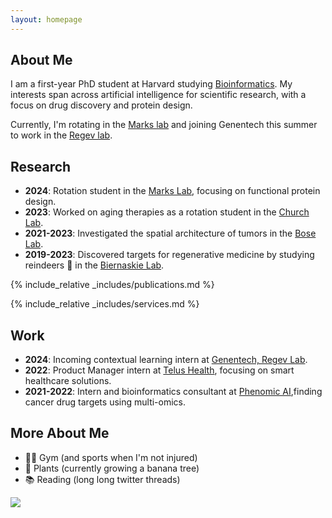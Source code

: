 ```yaml
---
layout: homepage
---
```


## About Me

I am a first-year PhD student at Harvard studying [Bioinformatics](https://dbmi.hms.harvard.edu/education/phd-program/big-phd-track). My interests span across artificial intelligence for scientific research, with a focus on drug discovery and protein design.

Currently, I'm rotating in the [Marks lab](https://www.deboramarkslab.com) and joining Genentech this summer to work in the [Regev lab](https://www.gene.com/scientists/our-scientists/aviv-regev).

## Research

- **2024**: Rotation student in the [Marks Lab](https://www.deboramarkslab.com), focusing on functional protein design.
- **2023**: Worked on aging therapies as a rotation student in the [Church Lab](https://churchlab.hms.harvard.edu).
- **2021-2023**: Investigated the spatial architecture of tumors in the [Bose Lab](https://cumming.ucalgary.ca/departments/bmb/profiles/dr-pinaki-bose).
- **2019-2023**: Discovered targets for regenerative medicine by studying reindeers 🦌 in the [Biernaskie Lab](https://vet.ucalgary.ca/labs/biernaskie/home?utm_source=biernaskie&utm_medium=redirect&utm_campaign=redirect).

{% include_relative _includes/publications.md %}

{% include_relative _includes/services.md %}

## Work

- **2024**: Incoming contextual learning intern at [Genentech, Regev Lab](https://www.gene.com/scientists/our-scientists/aviv-regev).
- **2022**: Product Manager intern at [Telus Health](https://www.telus.com/en/business/medium-large/enterprise-solutions/internet-of-things), focusing on smart healthcare solutions.
- **2021-2022**: Intern and bioinformatics consultant at [Phenomic AI](https://phenomic.ai),finding cancer drug targets using multi-omics.

## More About Me

- 🏋️‍♂️ Gym (and sports when I'm not injured)
- 🌱 Plants (currently growing a banana tree)
- 📚 Reading (long long twitter threads)
 
 
<a href='https://clustrmaps.com/site/1bypn'  title='Visit tracker'><img src='//clustrmaps.com/map_v2.png?cl=9c9c9c&w=300&t=tt&d=ZE1Dicf7u6Te5xHdhiTQCK3YsUnqBCBznz3HMV85_WU&co=c4e6ff&ct=000000'/></a>
